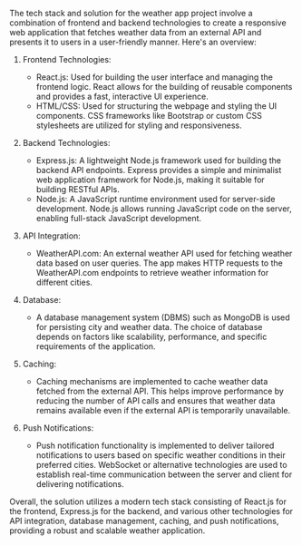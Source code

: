 The tech stack and solution for the weather app project involve a combination of frontend and backend technologies to create a responsive web application that fetches weather data from an external API and presents it to users in a user-friendly manner. Here's an overview:

1. Frontend Technologies:
   - React.js: Used for building the user interface and managing the frontend logic. React allows for the building of reusable components and provides a fast, interactive UI experience.
   - HTML/CSS: Used for structuring the webpage and styling the UI components. CSS frameworks like Bootstrap or custom CSS stylesheets are utilized for styling and responsiveness.

2. Backend Technologies:
   - Express.js: A lightweight Node.js framework used for building the backend API endpoints. Express provides a simple and minimalist web application framework for Node.js, making it suitable for building RESTful APIs.
   - Node.js: A JavaScript runtime environment used for server-side development. Node.js allows running JavaScript code on the server, enabling full-stack JavaScript development.

3. API Integration:
   - WeatherAPI.com: An external weather API used for fetching weather data based on user queries. The app makes HTTP requests to the WeatherAPI.com endpoints to retrieve weather information for different cities.

4. Database:
   - A database management system (DBMS) such as MongoDB is used for persisting city and weather data. The choice of database depends on factors like scalability, performance, and specific requirements of the application.

5. Caching:
   - Caching mechanisms are implemented to cache weather data fetched from the external API. This helps improve performance by reducing the number of API calls and ensures that weather data remains available even if the external API is temporarily unavailable.

6. Push Notifications:
   - Push notification functionality is implemented to deliver tailored notifications to users based on specific weather conditions in their preferred cities. WebSocket or alternative technologies are used to establish real-time communication between the server and client for delivering notifications.

Overall, the solution utilizes a modern tech stack consisting of React.js for the frontend, Express.js for the backend, and various other technologies for API integration, database management, caching, and push notifications, providing a robust and scalable weather application.
